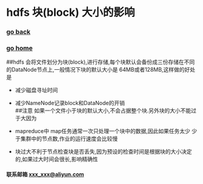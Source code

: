 # hdfs 块(block) 大小的影响
### [go back](/hdfs.md)      
### [go home](../README.md)     
##hdfs 会将文件划分为块(block),进行存储,每个块默认会备份成三份存储在不同的DataNode节点上,一般情况下块的默认大小是 64MB或者128MB,这样做的好处是

+ 减少磁盘寻址时间
+ 减少NameNode记录block和DataNode的开销      
##注意 如果一个文件小于块的默认大小,不会占据整个块.另外块的大小不能过于大因为

+ mapreduce中 map任务通常一次只处理一个块中的数据,因此如果任务太少 少于集群中的节点数,作业的运行速度会比较慢
+ 块过大不利于节点检查块是否丢失,因为预设的检查时间是根据块的大小决定的,如果过大时间会很长,影响精确性

#### 联系邮箱 xxx_xxx@aliyun.com

